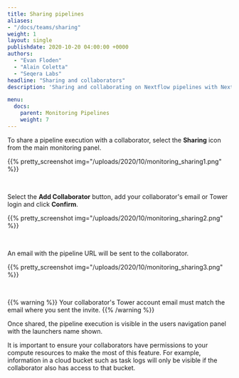 ```yaml
---
title: Sharing pipelines
aliases:
- "/docs/teams/sharing"
weight: 1
layout: single
publishdate: 2020-10-20 04:00:00 +0000
authors:
  - "Evan Floden"
  - "Alain Coletta"
  - "Seqera Labs"
headline: "Sharing and collaborators"
description: 'Sharing and collaborating on Nextflow pipelines with Nextflow Tower.'

menu:
  docs:
    parent: Monitoring Pipelines
    weight: 7
---
```


To share a pipeline execution with a collaborator, select the **Sharing** icon from the main monitoring panel.

{{% pretty_screenshot img="/uploads/2020/10/monitoring_sharing1.png" %}}

<br>

Select the **Add Collaborator** button, add your collaborator's email or Tower login and click **Confirm**.

{{% pretty_screenshot img="/uploads/2020/10/monitoring_sharing2.png" %}}

<br>

An email with the pipeline URL will be sent to the collaborator.

{{% pretty_screenshot img="/uploads/2020/10/monitoring_sharing3.png" %}}

<br>

{{% warning %}}
Your collaborator's Tower account email must match the email where you sent the invite.
{{% /warning %}}

Once shared, the pipeline execution is visible in the users navigation panel with the launchers name shown.

It is important to ensure your collaborators have permissions to your compute resources to make the most of this feature. For example, information in a cloud bucket such as task logs will only be visible if the collaborator also has access to that bucket.


